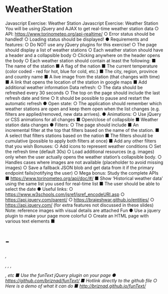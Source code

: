 # WeatherStation
Javascript Exercise: Weather Station
Javascript Exercise: Weather Station
You will be using jQuery and AJAX to get real-time weather station data
○ API: https://www.torinometeo.org/api-realtime/
○ Error status should be handled!
○ Loading status should be displayed!
● Requirements and features:
○ Do NOT use any jQuery plugins for this exercise!
○ The page should display a list of weather stations
○ Each weather station should have a header and a collapsible body
○ Clicking anywhere on the header opens the body
○ Each weather station should contain at least the following:
■ The name of the station
■ A flag of the nation
■ The current temperature (color coded - red for hot, blue for cold, etc.)
■ The city, region, province and country name
■ A live image from the station (that changes with time)
■ A link that opens the location of the station in google maps
■ Add additional weather information
Data refresh:
○ The data should be refreshed every 30 seconds
○ The top on the page should include the last refresh date and time
○ It should be possible to pause and restart the automatic refresh
● Open state:
○ The application should remember which weather stations are open and keep them open when the list
changes (e.g. filters are applied/removed, new data arrives).
● Animations:
○ Use jQuery or CSS animations for all changes
■ Open/close of collapsible
■ Weather station data changes
● Filters:
○ The page should include
■ An incremental filter at the top that filters based on the name of the station.
■ A select that filters stations based on the nation
■ The filters should be cumulative (possible to apply both filters at once)
■ Add any other filters that you wish
Bonuses:
○ Add icons to represent weather conditions
○ Set the refresh time (default 30s)
○ Load additional resources (e.g. images) only when the user actually opens the weather station’s
collapsible body.
○ Handles cases where images are not available (placeholder to avoid missing images)
○ Save a fallback JSON blob and get data from it if the primary endpoint fails(notifying the user)
○ Mega bonus: Study the complete APIs
■ https://www.torinometeo.org/api/doc/#/
■ Show ‘Historical weather data’ using the same list you used for real-time list
■ The user should be able to select the date
● Useful links:
○ https://www.w3schools.com/jsref/jsref_encodeURI.asp
○ https://api.jquery.com/parent/
○ https://brajeshwar.github.io/entities/
○ https://api.jquery.com/ (for extra features not discussed in these slides)
Note: reference images with visual details are attached
Fun
● Use a jquery plugin to make your page more colorful
○ Create an HTML page with various text elements
■ <h1> - <h6>, <p>, <a>, <span>, <div>, etc
■ Use the funText jQuery plugin on your page
● https://github.com/briznad/funText/
■ Hotlink directly to the github file
○ Here is a demo of what it can do
■ http://briznad.github.io/funText/
